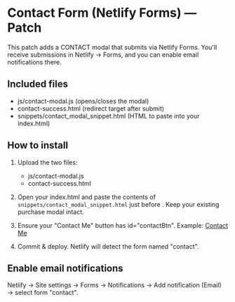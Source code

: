 Contact Form (Netlify Forms) — Patch
========================================

This patch adds a CONTACT modal that submits via Netlify Forms.
You'll receive submissions in Netlify → Forms, and you can enable email notifications there.

Included files
--------------
- js/contact-modal.js              (opens/closes the modal)
- contact-success.html             (redirect target after submit)
- snippets/contact_modal_snippet.html  (HTML to paste into your index.html)

How to install
--------------
1) Upload the two files:
   - js/contact-modal.js
   - contact-success.html

2) Open your index.html and paste the contents of `snippets/contact_modal_snippet.html`
   just before </body>. Keep your existing purchase modal intact.

3) Ensure your "Contact Me" button has id="contactBtn". Example:
   <a id="contactBtn" class="btn pill outline" href="#" role="button">Contact Me</a>

4) Commit & deploy. Netlify will detect the form named "contact".

Enable email notifications
--------------------------
Netlify → Site settings → Forms → Notifications → Add notification (Email) → select form "contact".
